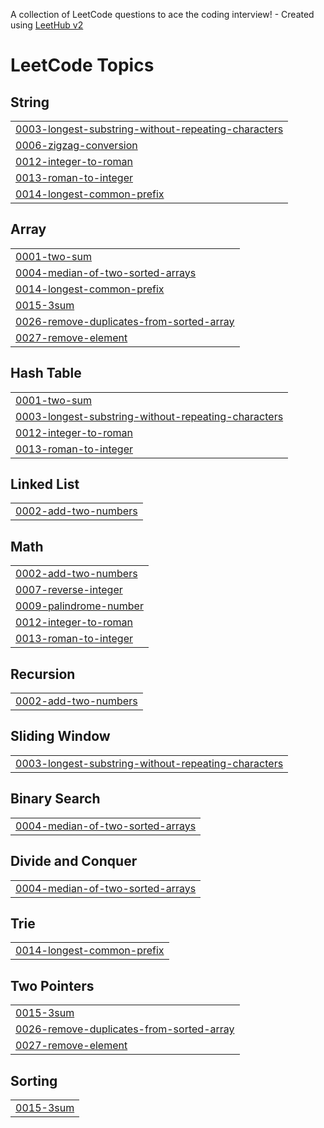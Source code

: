 A collection of LeetCode questions to ace the coding interview! - Created using [LeetHub v2](https://github.com/arunbhardwaj/LeetHub-2.0)
<!---LeetCode Topics Start-->
# LeetCode Topics
## String
|  |
| ------- |
| [0003-longest-substring-without-repeating-characters](https://github.com/Antonyreymone/leetcode/tree/master/0003-longest-substring-without-repeating-characters) |
| [0006-zigzag-conversion](https://github.com/Antonyreymone/leetcode/tree/master/0006-zigzag-conversion) |
| [0012-integer-to-roman](https://github.com/Antonyreymone/leetcode/tree/master/0012-integer-to-roman) |
| [0013-roman-to-integer](https://github.com/Antonyreymone/leetcode/tree/master/0013-roman-to-integer) |
| [0014-longest-common-prefix](https://github.com/Antonyreymone/leetcode/tree/master/0014-longest-common-prefix) |
## Array
|  |
| ------- |
| [0001-two-sum](https://github.com/Antonyreymone/leetcode/tree/master/0001-two-sum) |
| [0004-median-of-two-sorted-arrays](https://github.com/Antonyreymone/leetcode/tree/master/0004-median-of-two-sorted-arrays) |
| [0014-longest-common-prefix](https://github.com/Antonyreymone/leetcode/tree/master/0014-longest-common-prefix) |
| [0015-3sum](https://github.com/Antonyreymone/leetcode/tree/master/0015-3sum) |
| [0026-remove-duplicates-from-sorted-array](https://github.com/Antonyreymone/leetcode/tree/master/0026-remove-duplicates-from-sorted-array) |
| [0027-remove-element](https://github.com/Antonyreymone/leetcode/tree/master/0027-remove-element) |
## Hash Table
|  |
| ------- |
| [0001-two-sum](https://github.com/Antonyreymone/leetcode/tree/master/0001-two-sum) |
| [0003-longest-substring-without-repeating-characters](https://github.com/Antonyreymone/leetcode/tree/master/0003-longest-substring-without-repeating-characters) |
| [0012-integer-to-roman](https://github.com/Antonyreymone/leetcode/tree/master/0012-integer-to-roman) |
| [0013-roman-to-integer](https://github.com/Antonyreymone/leetcode/tree/master/0013-roman-to-integer) |
## Linked List
|  |
| ------- |
| [0002-add-two-numbers](https://github.com/Antonyreymone/leetcode/tree/master/0002-add-two-numbers) |
## Math
|  |
| ------- |
| [0002-add-two-numbers](https://github.com/Antonyreymone/leetcode/tree/master/0002-add-two-numbers) |
| [0007-reverse-integer](https://github.com/Antonyreymone/leetcode/tree/master/0007-reverse-integer) |
| [0009-palindrome-number](https://github.com/Antonyreymone/leetcode/tree/master/0009-palindrome-number) |
| [0012-integer-to-roman](https://github.com/Antonyreymone/leetcode/tree/master/0012-integer-to-roman) |
| [0013-roman-to-integer](https://github.com/Antonyreymone/leetcode/tree/master/0013-roman-to-integer) |
## Recursion
|  |
| ------- |
| [0002-add-two-numbers](https://github.com/Antonyreymone/leetcode/tree/master/0002-add-two-numbers) |
## Sliding Window
|  |
| ------- |
| [0003-longest-substring-without-repeating-characters](https://github.com/Antonyreymone/leetcode/tree/master/0003-longest-substring-without-repeating-characters) |
## Binary Search
|  |
| ------- |
| [0004-median-of-two-sorted-arrays](https://github.com/Antonyreymone/leetcode/tree/master/0004-median-of-two-sorted-arrays) |
## Divide and Conquer
|  |
| ------- |
| [0004-median-of-two-sorted-arrays](https://github.com/Antonyreymone/leetcode/tree/master/0004-median-of-two-sorted-arrays) |
## Trie
|  |
| ------- |
| [0014-longest-common-prefix](https://github.com/Antonyreymone/leetcode/tree/master/0014-longest-common-prefix) |
## Two Pointers
|  |
| ------- |
| [0015-3sum](https://github.com/Antonyreymone/leetcode/tree/master/0015-3sum) |
| [0026-remove-duplicates-from-sorted-array](https://github.com/Antonyreymone/leetcode/tree/master/0026-remove-duplicates-from-sorted-array) |
| [0027-remove-element](https://github.com/Antonyreymone/leetcode/tree/master/0027-remove-element) |
## Sorting
|  |
| ------- |
| [0015-3sum](https://github.com/Antonyreymone/leetcode/tree/master/0015-3sum) |
<!---LeetCode Topics End-->